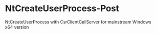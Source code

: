 # NtCreateUserProcess-Post
NtCreateUserProcess with CsrClientCallServer for mainstream Windows x64 version
